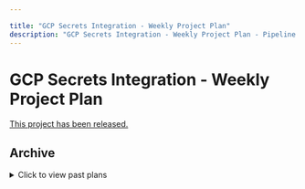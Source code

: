 ```yaml
---

title: "GCP Secrets Integration - Weekly Project Plan"
description: "GCP Secrets Integration - Weekly Project Plan - Pipeline Security Group"
---
```








# GCP Secrets Integration - Weekly Project Plan

[This project has been released.](https://about.gitlab.com/releases/2024/01/18/gitlab-16-8-released/#gcp-secret-manager-support)

## Archive

<details><summary>Click to view past plans</summary>

## Milestone 16.7 (November 13, 2023 - December 8, 2023)

### Milestone Goals

- Complete [the OIDC configuration for getting secrets from GCP](https://gitlab.com/gitlab-org/gitlab/-/issues/428402)
- Begin work on [runner authentication with GCP](https://gitlab.com/gitlab-org/gitlab/-/issues/428400)

### Week of  November 20, 2023 (Milestone 16.7)

#### Team Capacity

- 1 BE

#### Goals

- [https://gitlab.com/gitlab-org/gitlab/-/issues/428402](https://gitlab.com/gitlab-org/gitlab/-/issues/428402) Create POC and proposed solution for the integration with GCP Secrets Manager using GCP Workload Identity Pool.

### Week of  November 27, 2023 (Milestone 16.7)

#### Team Capacity

- 1 BE

#### Goals

- [https://gitlab.com/gitlab-org/gitlab/-/issues/428402](https://gitlab.com/gitlab-org/gitlab/-/issues/428402) Finalize the proposed solution. We would have a clear understanding of what changes are needed on Rails, what information would be sent by Rails to Runner in the job payload, how Runner would use this job payload to authenticate to GCP and access the secrets.

### Week of  December 4, 2023 (Milestone 16.7)

#### Team Capacity

- 1 BE

#### Goals

- [https://gitlab.com/gitlab-org/gitlab/-/merge_requests/138151](https://gitlab.com/gitlab-org/gitlab/-/merge_requests/138151) Merge the architecture blueprint MR.
- [https://gitlab.com/gitlab-org/gitlab/-/issues/428400](https://gitlab.com/gitlab-org/gitlab/-/issues/428400) Begin development on runner authentication with GCP

### Week of  December 11, 2023 (Milestone 16.7)

#### Team Capacity

- 1 BE

#### Goals

- [https://gitlab.com/gitlab-org/gitlab/-/issues/428400](https://gitlab.com/gitlab-org/gitlab/-/issues/428400) Continue development for runner authentication with GCP
- [https://gitlab.com/gitlab-org/gitlab/-/issues/428401](https://gitlab.com/gitlab-org/gitlab/-/issues/428401) Begin development for rails support

## Milestone 16.8 (December 18, 2023 - January 12, 2024)

### Milestone Goals

- [https://gitlab.com/gitlab-org/gitlab/-/issues/428400](https://gitlab.com/gitlab-org/gitlab/-/issues/428400) Complete runner authentication with GCP
- [https://gitlab.com/gitlab-org/gitlab/-/issues/428401](https://gitlab.com/gitlab-org/gitlab/-/issues/428401) Complete development for rails support

</details
